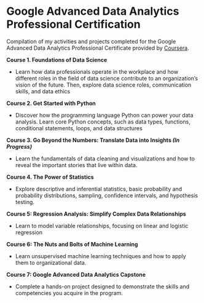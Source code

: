 # Google Advanced Data Analytics Professional Certification
Compilation of my activities and projects completed for the Google Advanced Data Analytics Professional Certificate provided by [Coursera](https://www.coursera.org/professional-certificates/google-advanced-data-analytics).

__Course 1. Foundations of Data Science__
- Learn how data professionals operate in the workplace and how different roles in the field of data science contribute to an organization’s vision of the future. Then, explore data science roles, communication skills, and data ethics


__Course 2. Get Started with Python__
-  Discover how the programming language Python can power your data analysis. Learn core Python concepts, such as data types, functions, conditional statements, loops, and data structures


__Course 3. Go Beyond the Numbers: Translate Data into Insights  *(In Progress)*__
- Learn the fundamentals of data cleaning and visualizations and how to reveal the important stories that live within data.


__Course 4. The Power of Statistics__
- Explore descriptive and inferential statistics, basic probability and probability distributions, sampling, confidence intervals, and hypothesis testing.


__Course 5: Regression Analysis: Simplify Complex Data Relationships__
- Learn to model variable relationships, focusing on linear and logistic regression


__Course 6: The Nuts and Bolts of Machine Learning__
- Learn unsupervised machine learning techniques and how to apply them to organizational data. 


__Course 7: Google Advanced Data Analytics Capstone__
- Complete a hands-on project designed to demonstrate the skills and competencies you acquire in the program.
